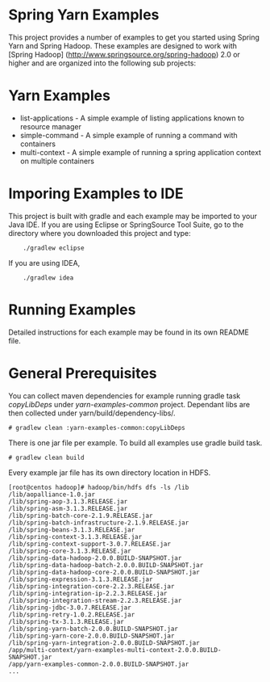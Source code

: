 Spring Yarn Examples
====================

This project provides a number of examples to get you started using Spring Yarn and Spring Hadoop. These examples are designed to work with [Spring Hadoop] (http://www.springsource.org/spring-hadoop) 2.0 or higher and are organized into the following sub projects:

# Yarn Examples

* list-applications - A simple example of listing applications known to resource manager
* simple-command - A simple example of running a command with containers
* multi-context - A simple example of running a spring application context on multiple containers

# Imporing Examples to IDE

This project is built with gradle and each example may be imported to your Java IDE. If you are using Eclipse or SpringSource Tool Suite, go to the directory where you downloaded this project and type:

        ./gradlew eclipse

If you are using IDEA, 

        ./gradlew idea

# Running Examples 

Detailed instructions for each example may be found in its own README file.

# General Prerequisites

You can collect maven dependencies for example running gradle task *copyLibDeps*
under *yarn-examples-common* project.
Dependant libs are then collected under yarn/build/dependency-libs/. 
```
# gradlew clean :yarn-examples-common:copyLibDeps
```
There is one jar file per example. To build all examples use gradle build task.
```
# gradlew clean build
```

Every example jar file has its own directory location in HDFS.

```
[root@centos hadoop]# hadoop/bin/hdfs dfs -ls /lib
/lib/aopalliance-1.0.jar
/lib/spring-aop-3.1.3.RELEASE.jar
/lib/spring-asm-3.1.3.RELEASE.jar
/lib/spring-batch-core-2.1.9.RELEASE.jar
/lib/spring-batch-infrastructure-2.1.9.RELEASE.jar
/lib/spring-beans-3.1.3.RELEASE.jar
/lib/spring-context-3.1.3.RELEASE.jar
/lib/spring-context-support-3.0.7.RELEASE.jar
/lib/spring-core-3.1.3.RELEASE.jar
/lib/spring-data-hadoop-2.0.0.BUILD-SNAPSHOT.jar
/lib/spring-data-hadoop-batch-2.0.0.BUILD-SNAPSHOT.jar
/lib/spring-data-hadoop-core-2.0.0.BUILD-SNAPSHOT.jar
/lib/spring-expression-3.1.3.RELEASE.jar
/lib/spring-integration-core-2.2.3.RELEASE.jar
/lib/spring-integration-ip-2.2.3.RELEASE.jar
/lib/spring-integration-stream-2.2.3.RELEASE.jar
/lib/spring-jdbc-3.0.7.RELEASE.jar
/lib/spring-retry-1.0.2.RELEASE.jar
/lib/spring-tx-3.1.3.RELEASE.jar
/lib/spring-yarn-batch-2.0.0.BUILD-SNAPSHOT.jar
/lib/spring-yarn-core-2.0.0.BUILD-SNAPSHOT.jar
/lib/spring-yarn-integration-2.0.0.BUILD-SNAPSHOT.jar
/app/multi-context/yarn-examples-multi-context-2.0.0.BUILD-SNAPSHOT.jar
/app/yarn-examples-common-2.0.0.BUILD-SNAPSHOT.jar
...
```
